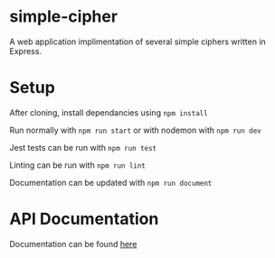 # simple-cipher
A web application implimentation of several simple ciphers written in Express. 

# Setup

After cloning, install dependancies using `npm install`

Run normally with `npm run start` or with nodemon with `npm run dev`

Jest tests can be run with `npm run test`

Linting can be run with `npm run lint`

Documentation can be updated with `npm run document`

# API Documentation

Documentation can be found [here](https://raw.githack.com/HadertS/simple-cipher/main/doc/index.html)